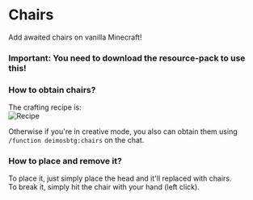 # Chairs
Add awaited chairs on vanilla Minecraft!

### Important: You need to download the resource-pack to use this!
    
### How to obtain chairs?
The crafting recipe is:    
![Recipe](https://media.giphy.com/media/3gYWdrUYDEX4uTPGMw/giphy.gif)    
    
Otherwise if you're in creative mode, you also can obtain them using `/function deimosbtg:chairs` on the chat.

### How to place and remove it?
To place it, just simply place the head and it'll replaced with chairs.    
To break it, simply hit the chair with your hand (left click).

